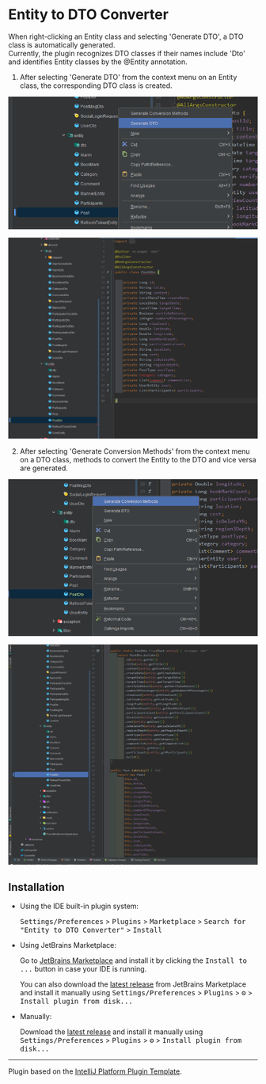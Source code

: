 # Entity to DTO Converter

<!-- Plugin description -->


When right-clicking an Entity class and selecting 'Generate DTO', a DTO class is automatically generated.  
Currently, the plugin recognizes DTO classes if their names include 'Dto' and identifies Entity classes by the @Entity annotation.  

1. After selecting 'Generate DTO' from the context menu on an Entity class, the corresponding DTO class is created.  

![1.png](https://raw.githubusercontent.com/jsw6701/devPlugin/main/src/main/resources/img/1.png)  

![2.png](https://raw.githubusercontent.com/jsw6701/devPlugin/main/src/main/resources/img/2.png)  

2. After selecting 'Generate Conversion Methods' from the context menu on a DTO class, methods to convert the Entity to the DTO and vice versa are generated.  

![3.png](https://raw.githubusercontent.com/jsw6701/devPlugin/main/src/main/resources/img/3.png)  

![4.png](https://raw.githubusercontent.com/jsw6701/devPlugin/main/src/main/resources/img/4.png)  


<!-- Plugin description end -->

## Installation

- Using the IDE built-in plugin system:
  
  <kbd>Settings/Preferences</kbd> > <kbd>Plugins</kbd> > <kbd>Marketplace</kbd> > <kbd>Search for "Entity to DTO Converter"</kbd> >
  <kbd>Install</kbd>
  
- Using JetBrains Marketplace:

  Go to [JetBrains Marketplace](https://plugins.jetbrains.com/plugin/MARKETPLACE_ID) and install it by clicking the <kbd>Install to ...</kbd> button in case your IDE is running.

  You can also download the [latest release](https://plugins.jetbrains.com/plugin/MARKETPLACE_ID/versions) from JetBrains Marketplace and install it manually using
  <kbd>Settings/Preferences</kbd> > <kbd>Plugins</kbd> > <kbd>⚙️</kbd> > <kbd>Install plugin from disk...</kbd>

- Manually:

  Download the [latest release](https://github.com/jsw6701/devPlugin/releases/latest) and install it manually using
  <kbd>Settings/Preferences</kbd> > <kbd>Plugins</kbd> > <kbd>⚙️</kbd> > <kbd>Install plugin from disk...</kbd>


---
Plugin based on the [IntelliJ Platform Plugin Template][template].

[template]: https://github.com/JetBrains/intellij-platform-plugin-template
[docs:plugin-description]: https://plugins.jetbrains.com/docs/intellij/plugin-user-experience.html#plugin-description-and-presentation
